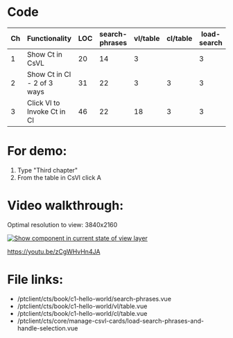 # Code

| Ch  | Functionality               | LOC | search-phrases | vl/table | cl/table | load-search |
| --- | --------------------------- | --- | -------------- | -------- | -------- | ----------- |
| 1   | Show Ct in CsVL             | 20  | 14             | 3        |          | 3           |
| 2   | Show Ct in Cl - 2 of 3 ways | 31  | 22             | 3        | 3        | 3           |
| 3   | Click Vl to Invoke Ct in Cl | 46  | 22             | 18       | 3        | 3           |

# For demo:

1. Type "Third chapter"
2. From the table in CsVl click A

# Video walkthrough:

Optimal resolution to view: 3840x2160

[![Show component in current state of view layer](https://img.youtube.com/vi/zCgWHvHn4JA/0.jpg)](https://www.youtube.com/watch?v=zCgWHvHn4JA 'Show component in current state of view layer')

https://youtu.be/zCgWHvHn4JA

# File links:

- /ptclient/cts/book/c1-hello-world/search-phrases.vue
- /ptclient/cts/book/c1-hello-world/vl/table.vue
- /ptclient/cts/book/c1-hello-world/cl/table.vue
- /ptclient/cts/core/manage-csvl-cards/load-search-phrases-and-handle-selection.vue
